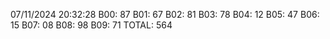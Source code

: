 07/11/2024 20:32:28
B00: 87
B01: 67
B02: 81
B03: 78
B04: 12
B05: 47
B06: 15
B07: 08
B08: 98
B09: 71
TOTAL: 564
